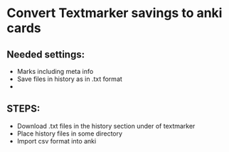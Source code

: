 # Convert Textmarker savings to anki cards

## Needed settings:
- Marks including meta info
- Save files in history as in .txt format
- 
## STEPS: 
- Download .txt files in the history section under of textmarker
- Place history files in some directory
- Import csv format into anki

